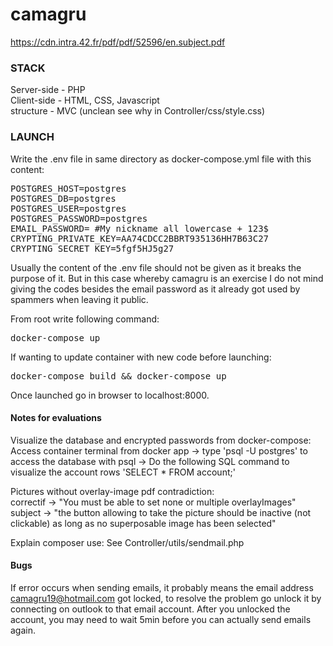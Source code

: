 # camagru
https://cdn.intra.42.fr/pdf/pdf/52596/en.subject.pdf

### STACK
Server-side - PHP<br>
Client-side - HTML, CSS, Javascript<br>
structure - MVC (unclean see why in Controller/css/style.css)

### LAUNCH

Write the .env file in same directory as docker-compose.yml file with this content:
<pre>
POSTGRES_HOST=postgres
POSTGRES_DB=postgres
POSTGRES_USER=postgres
POSTGRES_PASSWORD=postgres
EMAIL_PASSWORD= #My nickname all lowercase + 123$
CRYPTING_PRIVATE_KEY=AA74CDCC2BBRT935136HH7B63C27
CRYPTING_SECRET_KEY=5fgf5HJ5g27
</pre>
Usually the content of the .env file should not be given as it breaks the purpose of it. But in this case whereby camagru is an exercise I do not mind giving the codes besides the email password as it already got used by spammers when leaving it public.

From root write following command:
<pre>
docker-compose up
</pre>

If wanting to update container with new code before launching:
<pre>
docker-compose build && docker-compose up
</pre>

Once launched go in browser to localhost:8000.

#### Notes for evaluations
Visualize the database and encrypted passwords from docker-compose: <br>
Access container terminal from docker app -> type 'psql -U postgres' to access the database with psql -> Do the following SQL command to visualize the account rows 'SELECT * FROM account;'

Pictures without overlay-image pdf contradiction:<br>
correctif -> "You must be able to set none or multiple overlayImages"<br>
subject -> "the button allowing to take the picture should be inactive (not clickable) as long as no superposable image has been selected"

Explain composer use: See Controller/utils/sendmail.php

#### Bugs

If error occurs when sending emails, it probably means the email address camagru19@hotmail.com got locked, to resolve the problem go unlock it by connecting on outlook to that email account. After you unlocked the account, you may need to wait 5min before you can actually send emails again.
